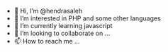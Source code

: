 - 👋 Hi, I’m @hendrasaleh
- 👀 I’m interested in PHP and some other languages
- 🌱 I’m currently learning javascript
- 💞️ I’m looking to collaborate on ...
- 📫 How to reach me ...

<!---
hendrasaleh/hendrasaleh is a ✨ special ✨ repository because its `README.md` (this file) appears on your GitHub profile.
You can click the Preview link to take a look at your changes.
--->

